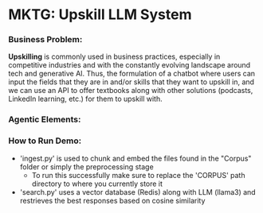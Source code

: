 # MKTG: Upskill LLM System

### Business Problem:
**Upskilling** is commonly used in business practices, especially in competitive industries and with the constantly evolving landscape around tech and generative AI. Thus, the formulation of a chatbot where users can input the fields that they are in and/or skills that they want to upskill in, and we can use an API to offer textbooks along with other solutions (podcasts, LinkedIn learning, etc.) for them to upskill with.

### Agentic Elements:

### How to Run Demo:
- 'ingest.py' is used to chunk and embed the files found in the "Corpus" folder or simply the preprocessing stage
  - To run this successfully make sure to replace the 'CORPUS' path directory to where you currently store it
-  'search.py' uses a vector database (Redis) along with LLM (llama3) and restrieves the best responses based on cosine similarity
